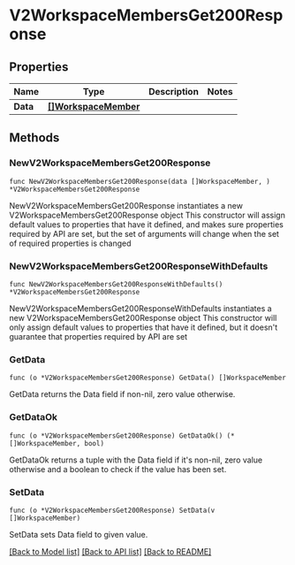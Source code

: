 # V2WorkspaceMembersGet200Response

## Properties

Name | Type | Description | Notes
------------ | ------------- | ------------- | -------------
**Data** | [**[]WorkspaceMember**](WorkspaceMember.md) |  | 

## Methods

### NewV2WorkspaceMembersGet200Response

`func NewV2WorkspaceMembersGet200Response(data []WorkspaceMember, ) *V2WorkspaceMembersGet200Response`

NewV2WorkspaceMembersGet200Response instantiates a new V2WorkspaceMembersGet200Response object
This constructor will assign default values to properties that have it defined,
and makes sure properties required by API are set, but the set of arguments
will change when the set of required properties is changed

### NewV2WorkspaceMembersGet200ResponseWithDefaults

`func NewV2WorkspaceMembersGet200ResponseWithDefaults() *V2WorkspaceMembersGet200Response`

NewV2WorkspaceMembersGet200ResponseWithDefaults instantiates a new V2WorkspaceMembersGet200Response object
This constructor will only assign default values to properties that have it defined,
but it doesn't guarantee that properties required by API are set

### GetData

`func (o *V2WorkspaceMembersGet200Response) GetData() []WorkspaceMember`

GetData returns the Data field if non-nil, zero value otherwise.

### GetDataOk

`func (o *V2WorkspaceMembersGet200Response) GetDataOk() (*[]WorkspaceMember, bool)`

GetDataOk returns a tuple with the Data field if it's non-nil, zero value otherwise
and a boolean to check if the value has been set.

### SetData

`func (o *V2WorkspaceMembersGet200Response) SetData(v []WorkspaceMember)`

SetData sets Data field to given value.



[[Back to Model list]](../README.md#documentation-for-models) [[Back to API list]](../README.md#documentation-for-api-endpoints) [[Back to README]](../README.md)


